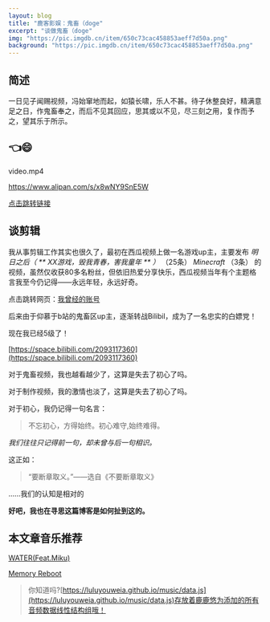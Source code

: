 ```yaml
---
layout: blog
title: "鹿客影娱：鬼畜（doge"
excerpt: "谈做鬼畜（doge"
img: "https://pic.imgdb.cn/item/650c73cac458853aeff7d50a.png"
background: "https://pic.imgdb.cn/item/650c73cac458853aeff7d50a.png"
---
```


## 简述

一日见子闻赐视频，冯始窜地而起，如猿长啸，乐人不甚。待子休整良好，精满意足之日，作鬼畜奉之，而后不见其回应，思其或以不见，尽三刻之用，复作而予之，望其乐于所示。

## 👈😄

video.mp4

https://www.alipan.com/s/x8wNY9SnE5W

[点击跳转链接](https://www.alipan.com/s/x8wNY9SnE5W)

## 谈剪辑

我从事剪辑工作其实也很久了，最初在西瓜视频上做一名游戏up主，主要发布 _明日之后（ ** XX游戏，毁我青春，害我童年 ** ）_ （25条）  _Minecraft_ （3条） 的视频，虽然仅收获80多名粉丝，但依旧热爱分享快乐，西瓜视频当年有个主题格言我至今仍记得——永远年轻，永远好奇。

点击跳转网页：[我曾经的账号](https://www.ixigua.com/home/106119125791?list_entrance=search)

后来由于仰慕于b站的鬼畜区up主，逐渐转战Bilibil，成为了一名忠实的白嫖党！

现在我已经5级了！

[https://space.bilibili.com/2093117360](https://space.bilibili.com/2093117360)

对于鬼畜视频，我也越看越少了，这算是失去了初心了吗。

对于制作视频，我的激情也淡了，这算是失去了初心了吗。

对于初心，我仍记得一句名言：

> 不忘初心，方得始终。初心难守,始终难得。

 _我们往往只记得前一句，却未曾与后一句相识。_ 

这正如：

> “要断章取义。”——选自《不要断章取义》

......我们的认知是相对的

 **好吧，我也在寻思这篇博客是如何扯到这的。** 


## 本文章音乐推荐

[WATER(Feat.Miku)](https://luluyouweia.github.io/music/?36)

[Memory Reboot](https://luluyouweia.github.io/music/?48)

> 你知道吗?[https://luluyouweia.github.io/music/data.js](https://luluyouweia.github.io/music/data.js)存放着鹿鹿悠为添加的所有音频数据线性结构组哦！

